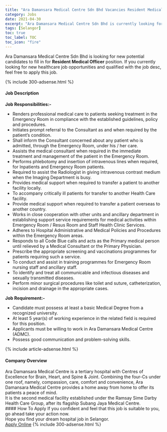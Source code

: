 ```yaml
---
title: "Ara Damansara Medical Centre Sdn Bhd Vacancies Resident Medical Officer" 
category: Jobs 
date: 2021-04-30 
excerpt: "Ara Damansara Medical Centre Sdn Bhd is currently looking for suitable person to fill in the Resident Medical Officer which positioned at Selangor" 
tags: [Selangor] 
toc: true 
toc_label: TOC 
toc_icon: "fire" 
--- 
```


<p>Ara Damansara Medical Centre Sdn Bhd is looking for new potential candidates to fill in for <b>Resident Medical Officer</b> position. If you currently looking for new healthcare job opportunities and qualified with the job desc, feel free to apply this job.
</p>{% include 300-adsense.html %} 
<div><div><h4>Job Description</h4></div><div><div><span><div><div><strong>Job Responsibilities:-</strong></div><ul><li>Renders professional medical care to patients seeking treatment in the Emergency Room in compliance with the established guidelines, policy and procedures.</li><li>Initiates prompt referral to the Consultant as and when required by the patient&#8217;s condition.</li><li>Shall inform the Consultant concerned about any patient who is admitted, through the Emergency Room, under his / her care.</li><li>Assists the medical consultant when required in the immediate treatment and management of the patient in the Emergency Room.</li><li>Performs phlebotomy and insertion of intravenous lines when required, for Inpatients and Emergency Room patients.</li><li>Required to assist the Radiologist in giving intravenous contrast medium when the Imaging Department is busy.</li><li>Provides medical support when required to transfer a patient to another facility locally.</li><li>To accompany critically ill patients for transfer to another Health Care facility.</li><li>Provide medical support when required to transfer a patient overseas to another country.</li><li>Works in close cooperation with other units and ancillary department in establishing support service requirements for medical activities within Emergency Room / Resus Room and Staff Health Clinic Services.</li><li>Adheres to Hospital Administrative and Medical Policies and Procedures within the Emergency Room areas.</li><li>Responds to all Code Blue calls and acts as the Primary medical person until relieved by a Medical Consultant or the Primary Physician.</li><li>Prescribe the appropriate screening and vaccinations programmes for patients requiring such a service.</li><li>To conduct and assist in training programmes for Emergency Room nursing staff and ancillary staff.</li><li>To identify and treat all communicable and infectious diseases and sexually transmitted diseases.</li><li>Perform minor surgical procedures like toilet and suture, catheterization, incision and drainage in the appropriate cases.</li></ul><div><strong>Job Requirement:-</strong></div><ul><li>Candidate must possess at least a basic Medical Degree from a recognized university.</li><li>At least 5 year(s) of working experience in the related field is required for this position.</li><li>Applicants must be willing to work in Ara Damansara Medical Centre (ADMC).</li><li>Possess good communication and problem-solving skills.</li></ul></div></span></div></div></div> 
{% include article-adsense.html %} 
<div><div><h4>Company Overview</h4></div><div><div><span><div><div>
	Ara Damansara Medical Centre is a tertiary hospital with Centres of Excellence for Brain, Heart, and Spine &amp; Joint.&#160;Combining the four-Cs under one roof, namely, compassion, care, comfort and convenience, Ara Damansara Medical Centre provides a home away from home to offer its patients a peace of mind.<br>
	It is the second medical facility established under the Ramsay Sime Darby Health Care Group, after its flagship Subang Jaya Medical Centre.</div></div></span></div></div></div> 
#### How To Apply 
If you confident and feel that this job is suitable to you, go ahead take your action now. <br/> 
Hope you find your dream hospital job in Selangor. <br/> 
<a href="https://www.jobstreet.com.my/en/job/resident-medical-officer-4553220?jobId=jobstreet-my-job-4553220" class="btn btn--warning" target="_blank" rel="nofollow noopenner">Apply Online</a> 
{% include 300-adsense.html %} 